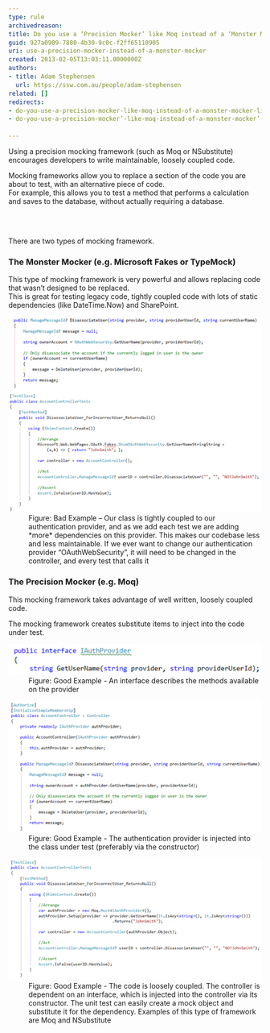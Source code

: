```yaml
---
type: rule
archivedreason: 
title: Do you use a ‘Precision Mocker’ like Moq instead of a ‘Monster Mocker’ like Microsoft Fakes?
guid: 927a0909-7880-4b30-9c0c-f2ff65110905
uri: use-a-precision-mocker-instead-of-a-monster-mocker
created: 2013-02-05T13:03:11.0000000Z
authors:
- title: Adam Stephensen
  url: https://ssw.com.au/people/adam-stephensen
related: []
redirects:
- do-you-use-a-precision-mocker-like-moq-instead-of-a-monster-mocker-like-microsoft-fakes
- do-you-use-a-precision-mocker’-like-moq-instead-of-a-monster-mocker’-like-microsoft-fakes

---
```



<p>Using a precision mocking framework (such as Moq or NSubstitute) encourages developers to write maintainable, loosely coupled code.<br></p>

<p>Mocking frameworks allow you to replace a section of the code you are about to test, with an alternative piece of code.<br>
For example, this allows you to test a method that performs a calculation and saves to the database, without actually requiring a database.
</p>
<br><excerpt class='endintro'></excerpt><br>
<p>There are two types of mocking framework.</p><h3 class="ssw15-rteElement-H3">The Monster Mocker (e.g. Microsoft Fakes or TypeMock)​​<br></h3><p>This type of mocking framework is very powerful and allows replacing code that wasn’t designed to be replaced.<br>
This is great for testing legacy code, tightly coupled code with lots of static dependencies (like DateTime.Now) and SharePoint.<br></p><dl class="badImage"><dt><img src="monster-mocker.jpg" alt="" /></dt><dd>Figure: Bad Example – Our class is tightly coupled to our authentication provider, and as we add each test we are adding *more* dependencies on this provider. This makes our codebase less and less maintainable. If we ever want to change our authentication provider “OAuthWebSecurity”, it will need to be changed in the controller, and every test that calls it</dd></dl><h3 class="ssw15-rteElement-H3">The Precision Mocker (e.g. Moq)​<br></h3><p>This mocking framework takes advantage of well written, loosely coupled code.</p><p>The mocking framework creates substitute items to inject into the code under test.</p><dl class="goodImage"><dt><img src="precision-mocker-1.jpg" alt="" /></dt><dd>Figure: Good Example - An interface describes the methods available on the provider</dd></dl><dl class="goodImage"><dt><img src="precision-mocker-2.jpg" alt="" /></dt><dd>Figure: Good Example - The authentication provider is injected into the class under test (preferably via the constructor)</dd></dl><dl class="goodImage"><dt><img src="precision-mocker-3.jpg" alt="" /></dt><dd>Figure: Good Example - The code is loosely coupled. The controller is dependent on an interface, which is injected into the controller via its constructor. The unit test can easily create a mock object and substitute it for the dependency. Examples of this type of framework are Moq and NSubstitute</dd></dl>


